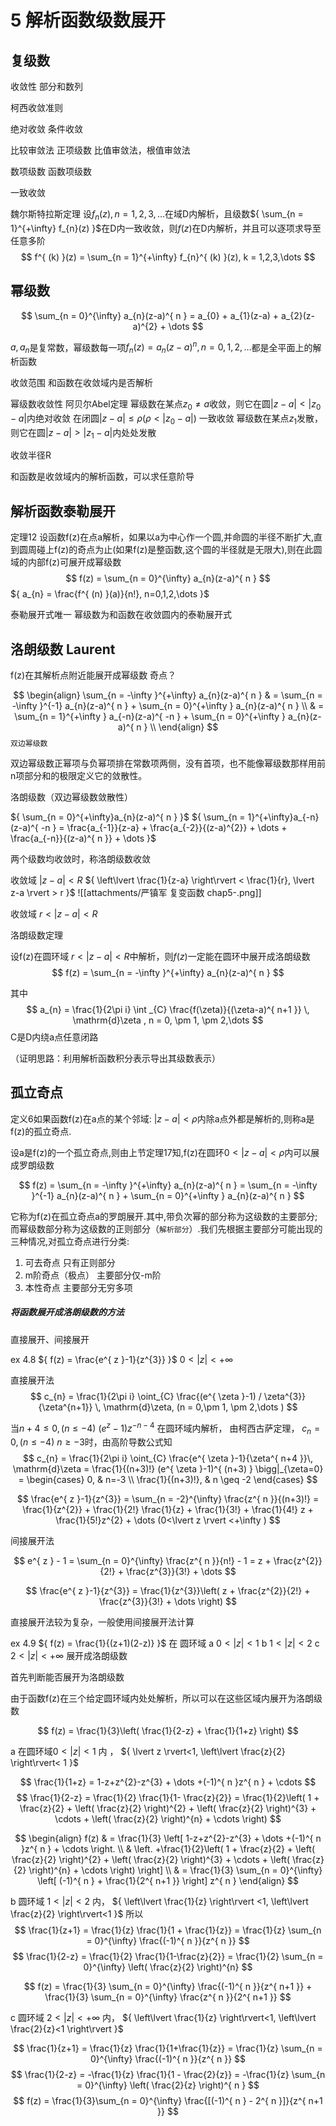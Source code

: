 # 5 解析函数级数展开

## 复级数

收敛性
部分和数列

柯西收敛准则

绝对收敛
条件收敛

比较审敛法
正项级数 比值审敛法，根值审敛法

数项级数
函数项级数

一致收敛

魏尔斯特拉斯定理
设${ f_{n}(z), n=1,2,3,\dots }$在域D内解析，且级数${ \sum_{n = 1}^{+\infty} f_{n}(z) }$在D内一致收敛，则${ f(z) }$在D内解析，并且可以逐项求导至任意多阶
$$
f^{ (k) }(z) = \sum_{n = 1}^{+\infty} f_{n}^{ (k) }(z), k = 1,2,3,\dots 
$$


## 幂级数

$$
\sum_{n = 0}^{\infty} a_{n}(z-a)^{ n } 
= a_{0} + a_{1}(z-a) + a_{2}(z-a)^{2} + \dots 
$$

${ a,a_{n} }$是复常数，幂级数每一项${ f_{n}(z) = a_{n}(z-a)^{ n }, n=0,1,2,\dots }$都是全平面上的解析函数

收敛范围
和函数在收敛域内是否解析


幂级数收敛性
阿贝尔Abel定理
幂级数在某点${ z_{0} \neq a }$收敛，则它在圆${ \lvert z-a \rvert < \lvert z_{0}-a \rvert }$内绝对收敛
在闭圆${ \lvert z-a \rvert\leq\rho(\rho < \lvert z_{0}-a \rvert) }$ 一致收敛
幂级数在某点${ z_{1}  }$发散，则它在圆${ \lvert z-a \rvert > \lvert z_{1}-a \rvert }$内处处发散

收敛半径R

和函数是收敛域内的解析函数，可以求任意阶导

## 解析函数泰勒展开


定理12 设函数f(z)在点a解析，如果以a为中心作一个圆,并命圆的半径不断扩大,直到圆周碰上f(z)的奇点为止(如果f(z)是整函数,这个圆的半径就是无限大),则在此圆域的内部f(z)可展开成幂级数
$$
f(z) = \sum_{n = 0}^{\infty} a_{n}(z-a)^{ n }
$$
${ a_{n} = \frac{f^{ (n) }(a)}{n!}, n=0,1,2,\dots }$

泰勒展开式唯一
幂级数为和函数在收敛圆内的泰勒展开式

## 洛朗级数 Laurent

f(z)在其解析点附近能展开成幂级数
奇点？

$$
\begin{align}
\sum_{n = -\infty }^{+\infty} a_{n}(z-a)^{ n }  
& = \sum_{n = -\infty }^{-1} a_{n}(z-a)^{ n } + \sum_{n = 0}^{+\infty } a_{n}(z-a)^{ n } \\
& = \sum_{n = 1}^{+\infty }  a_{-n}(z-a)^{ -n } + \sum_{n = 0}^{+\infty } a_{n}(z-a)^{ n } \\
\end{align}
$$
`双边幂级数`

双边幂级数正幂项与负幂项排在常数项两侧，没有首项，也不能像幂级数那样用前n项部分和的极限定义它的敛散性。

洛朗级数（双边幂级数敛散性）

${ \sum_{n = 0}^{+\infty}a_{n}(z-a)^{ n } }$
${ \sum_{n = 1}^{+\infty}a_{-n}(z-a)^{ -n } = \frac{a_{-1}}{z-a} + \frac{a_{-2}}{(z-a)^{2}} + \dots + \frac{a_{-n}}{(z-a)^{ n }} + \dots }$

两个级数均收敛时，称洛朗级数收敛

收敛域
${ \lvert z-a \rvert < R }$
${ \left\lvert  \frac{1}{z-a}  \right\rvert < \frac{1}{r}, \lvert z-a \rvert > r }$
![[attachments/严镇军 复变函数 chap5-.png]]

收敛域 ${ r < \lvert z-a \rvert < R }$


洛朗级数定理

设f(z)在圆环域 ${ r < \lvert z-a \rvert < R }$中解析，则${ f(z) }$一定能在圆环中展开成洛朗级数
$$
f(z) =
\sum_{n = -\infty }^{+\infty} a_{n}(z-a)^{ n }  
$$

其中
$$
a_{n} = \frac{1}{2\pi i} \int _{C} \frac{f(\zeta)}{(\zeta-a)^{ n+1 }} \, \mathrm{d}\zeta , n = 0, \pm 1, \pm 2,\dots 
$$
C是D内绕a点任意闭路

（证明思路：利用解析函数积分表示导出其级数表示）

## 孤立奇点

定义6如果函数f(z)在a点的某个邻域: ${ \lvert z-a \rvert<\rho }$内除a点外都是解析的,则称a是f(z)的孤立奇点.

设a是f(z)的一个孤立奇点,则由上节定理17知,f(z)在圆环${ 0 < \lvert z-a \rvert < \rho }$内可以展成罗朗级数

$$
f(z) = \sum_{n = -\infty }^{+\infty} a_{n}(z-a)^{ n }  
= \sum_{n = -\infty }^{-1} a_{n}(z-a)^{ n } + \sum_{n = 0}^{+\infty } a_{n}(z-a)^{ n } 
$$

它称为f(z)在孤立奇点a的罗朗展开.其中,带负次幂的部分称为这级数的主要部分;而幂级数部分称为这级数的正则部分（`解析部分`）.我们先根据主要部分可能出现的三种情况,对孤立奇点进行分类:

1. 可去奇点 只有正则部分  
2. m阶奇点（极点） 主要部分仅-m阶
3. 本性奇点 主要部分无穷多项



##### 将函数展开成洛朗级数的方法

直接展开、间接展开

ex 4.8 ${ f(z) = \frac{e^{ z }-1}{z^{3}} }$ ${ 0 < \lvert z \rvert < +\infty }$

直接展开法
$$
c_{n} = \frac{1}{2\pi i} \oint_{C} \frac{(e^{ \zeta }-1) / \zeta^{3}}{\zeta^{n+1}} \, \mathrm{d}\zeta,  (n = 0,\pm 1, \pm 2,\dots )
$$

当${ n+4 \leq 0,(n \leq -4) }$ 
${ (e^{ z }-1) z^{ -n-4 } }$ 在圆环域内解析， 由柯西古萨定理， ${ c_{n} = 0 , (n \leq -4)}$ 
${ n \geq-3 }$时，由高阶导数公式知
$$
c_{n} = \frac{1}{2\pi i} \oint_{C} \frac{e^{ \zeta }-1}{\zeta^{ n+4 }}\, \mathrm{d}\zeta = \frac{1}{(n+3)!} (e^{ \zeta }-1)^{ (n+3) } \bigg|_{\zeta=0} = 
\begin{cases}
0, & n=-3 \\
\frac{1}{(n+3)!}, & n \geq -2 
\end{cases}
$$

$$
\frac{e^{ z }-1}{z^{3}} = 
\sum_{n = -2}^{\infty} \frac{z^{ n }}{(n+3)!} 
= \frac{1}{z^{2}} + \frac{1}{2!} \frac{1}{z} + \frac{1}{3!} + \frac{1}{4!} z + \frac{1}{5!}z^{2} + \dots  (0<\lvert z \rvert <+\infty )
$$


间接展开法

$$
e^{ z } - 1 = \sum_{n = 0}^{\infty} \frac{z^{ n }}{n!} - 1 
= z + \frac{z^{2}}{2!} + \frac{z^{3}}{3!} + \dots 
$$

$$
\frac{e^{ z }-1}{z^{3}} = \frac{1}{z^{3}}\left(  z + \frac{z^{2}}{2!} + \frac{z^{3}}{3!} + \dots \right)
$$

直接展开法较为复杂，一般使用间接展开法计算


ex 4.9 ${ f(z) = \frac{1}{(z+1)(2-z)} }$
在 圆环域
a ${ 0<\lvert z \rvert<1 }$
b ${ 1<\lvert z \rvert<2 }$
c ${ 2<\lvert z \rvert<+\infty }$
展开成洛朗级数

首先判断能否展开为洛朗级数

由于函数f(z)在三个给定圆环域内处处解析，所以可以在这些区域内展开为洛朗级数

$$
f(z) = \frac{1}{3}\left( \frac{1}{2-z} + \frac{1}{1+z} \right)
$$

a 在圆环域${ 0 < \lvert z \rvert < 1 }$ 内 ， ${ \lvert z \rvert<1, \left\lvert  \frac{z}{2}  \right\rvert< 1 }$

$$
\frac{1}{1+z} = 
1-z+z^{2}-z^{3} + \dots +(-1)^{ n }z^{ n } + \cdots 
$$
$$
\frac{1}{2-z} = 
\frac{1}{2} \frac{1}{1- \frac{z}{2}} = 
\frac{1}{2}\left( 1 + \frac{z}{2} + \left( \frac{z}{2} \right)^{2} + \left( \frac{z}{2} \right)^{3} + \cdots + \left( \frac{z}{2} \right)^{n} + \cdots  \right)
$$

$$
\begin{align}
f(z) & = \frac{1}{3} \left[ 1-z+z^{2}-z^{3} + \dots +(-1)^{ n }z^{ n } + \cdots   \right. \\
 & \left. +\frac{1}{2}\left( 1 + \frac{z}{2} + \left( \frac{z}{2} \right)^{2} + \left( \frac{z}{2} \right)^{3} + \cdots + \left( \frac{z}{2} \right)^{n} + \cdots  \right) \right] \\
& = \frac{1}{3} \sum_{n = 0}^{\infty} \left[ (-1)^{ n } + \frac{1}{2^{ n+1 }} \right] z^{ n }
\end{align}
$$

b 圆环域 ${ 1<\lvert z \rvert<2 }$ 内， ${ \left\lvert  \frac{1}{z}  \right\rvert <1, \left\lvert  \frac{z}{2}  \right\rvert<1 }$ 所以
$$
\frac{1}{z+1} = \frac{1}{z} \frac{1}{1 + \frac{1}{z}} = \frac{1}{z} \sum_{n = 0}^{\infty} \frac{(-1)^{ n }}{z^{ n }}
$$
$$
\frac{1}{2-z} = \frac{1}{2} \frac{1}{1-\frac{z}{2}} = \frac{1}{2} \sum_{n = 0}^{\infty} \left( \frac{z}{2} \right)^{n}
$$

$$
f(z) = \frac{1}{3} \sum_{n = 0}^{\infty} \frac{(-1)^{ n }}{z^{ n+1 }} + \frac{1}{3} \sum_{n = 0}^{\infty} \frac{z^{ n }}{2^{ n+1 }}
$$

c 圆环域 ${ 2<\lvert z \rvert <+\infty}$ 内， ${ \left\lvert  \frac{1}{z}  \right\rvert<1, \left\lvert  \frac{2}{z}<1  \right\rvert }$

$$
\frac{1}{z+1} = \frac{1}{z} \frac{1}{1+\frac{1}{z}} = \frac{1}{z} \sum_{n = 0}^{\infty} \frac{(-1)^{ n }}{z^{ n }}
$$
$$
\frac{1}{2-z} = -\frac{1}{z} \frac{1}{1 - \frac{2}{z}} = -\frac{1}{z} \sum_{n = 0}^{\infty} \left( \frac{2}{z} \right)^{ n }
$$
$$
f(z) = \frac{1}{3}\sum_{n = 0}^{\infty} \frac{[(-1)^{ n } - 2^{ n }]}{z^{ n+1 }}
$$


